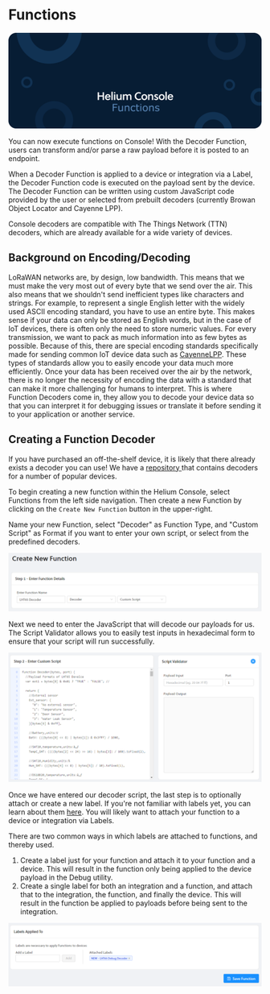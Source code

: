 # Functions

![](../.gitbook/assets/functions.png)

You can now execute functions on Console! With the Decoder Function, users can transform and/or parse a raw payload before it is posted to an endpoint. 

When a Decoder Function is applied to a device or integration via a Label, the Decoder Function code is executed on the payload sent by the device. The Decoder Function can be written using custom JavaScript code provided by the user or selected from prebuilt decoders \(currently Browan Object Locator and Cayenne LPP\).

Console decoders are compatible with The Things Network \(TTN\) decoders, which are already available for a wide variety of devices.

## Background on Encoding/Decoding

LoRaWAN networks are, by design, low bandwidth. This means that we must make the very most out of every byte that we send over the air. This also means that we shouldn't send inefficient types like characters and strings. For example, to represent a single English letter with the widely used ASCII encoding standard, you have to use an entire byte. This makes sense if your data can only be stored as English words, but in the case of IoT devices, there is often only the need to store numeric values.  For every transmission, we want to pack as much information into as few bytes as possible. Because of this, there are special encoding standards specifically made for sending common IoT device data such as [CayenneLPP](https://developers.mydevices.com/cayenne/docs/lora/#lora-cayenne-low-power-payload). These types of standards allow you to easily encode your data much more efficiently. Once your data has been received over the air by the network, there is no longer the necessity of encoding the data with a standard that can make it more challenging for humans to interpret. This is where Function Decoders come in, they allow you to decode your device data so that you can interpret it for debugging issues or translate it before sending it to your application or another service.

## Creating a Function Decoder

If you have purchased an off-the-shelf device, it is likely that there already exists a decoder you can use! We have a [repository ](https://github.com/helium/console-decoders)that contains decoders for a number of popular devices.

To begin creating a new function within the Helium Console, select Functions from the left side navigation. Then create a new Function by clicking on the `Create New Function` button in the upper-right.

Name your new Function, select "Decoder" as Function Type, and "Custom Script" as Format if you want to enter your own script, or select from the predefined decoders.

![](../.gitbook/assets/functions-console-create-new.png)

Next we need to enter the JavaScript that will decode our payloads for us. The Script Validator allows you to easily test inputs in hexadecimal form to ensure that your script will run successfully.

![](../.gitbook/assets/functions-console-enter-script.png)

Once we have entered our decoder script, the last step is to optionally attach or create a new label. If you're not familiar with labels yet, you can learn about them [here](labels.md). You will likely want to attach your function to a device or integration via Labels. 

There are two common ways in which labels are attached to functions, and thereby used.

1. Create a label just for your function and attach it to your function and a device. This will result in the function only being applied to the device payload in the Debug utility. 
2. Create a single label for both an integration and a function, and attach that to the integration, the function, and finally the device. This will result in the function be applied to payloads before being sent to the integration. 

![](../.gitbook/assets/functions-console-labels-save.png)

